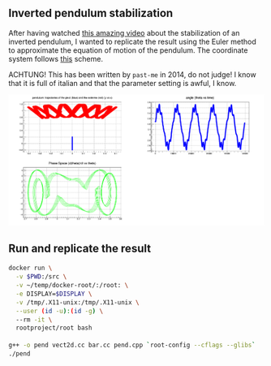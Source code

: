 ## Inverted pendulum stabilization

After having watched [this amazing video](https://www.youtube.com/watch?v=5oGYCxkgnHQ) about the stabilization of an inverted pendulum, I wanted to replicate the result using the Euler method to approximate the equation of motion of the pendulum. The coordinate system follows [this](https://upload.wikimedia.org/wikipedia/commons/b/b2/Simple_gravity_pendulum.svg) scheme.

ACHTUNG! This has been written by `past-me` in 2014, do not judge! I know that it is full of italian and that the parameter setting is awful, I know.

![](cfr_Gr-v-Gr1_dt-0.000100_Steps-49750.gif)

## Run and replicate the result

```bash
docker run \
  -v $PWD:/src \
  -v ~/temp/docker-root/:/root: \
  -e DISPLAY=$DISPLAY \
  -v /tmp/.X11-unix:/tmp/.X11-unix \
  --user (id -u):(id -g) \
  --rm -it \
  rootproject/root bash

g++ -o pend vect2d.cc bar.cc pend.cpp `root-config --cflags --glibs`
./pend

```

